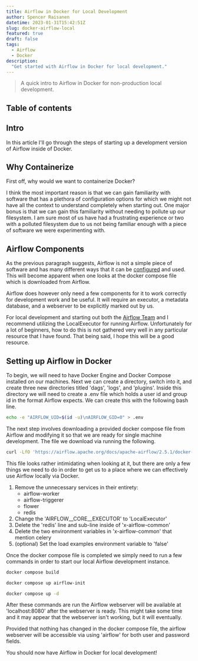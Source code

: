 ```yaml
---
title: Airflow in Docker for Local Development 
author: Spencer Raisanen
datetime: 2023-01-31T15:42:51Z
slug: docker-airflow-local
featured: true
draft: false
tags:
  - Airflow
  - Docker
description:
  "Get started with Airflow in Docker for local development."
---
```


> A quick intro to Airflow in Docker for non-production local development.

## Table of contents

## Intro

In this article I'll go through the steps of starting up a development version
of Airflow inside of Docker.

## Why Containerize 

First off, why would we want to containerize Docker? 

I think the most important reason is that we can gain familiarity with software
that has a plethora of configuration options for which we might not have all
the context to understand completely when starting out. One major bonus is that
we can gain this familiarity without needing to pollute up our filesystem. I
am sure most of us have had a frustrating experience or two with a polluted
filesystem due to us not being familiar enough with a piece of software we were
experimenting with.

## Airflow Components 

As the previous paragraph suggests, Airflow is not a simple piece of software
and has many different ways that it can be
[configured](https://airflow.apache.org/docs/apache-airflow/stable/configurations-ref.html)
and used. This will become apparent when one looks at the docker compose file
which is downloaded from Airflow.

Airflow does however only need a few components for it to work correctly for
development work and be useful. It will require an executor, a metadata
database, and a webserver to be explicitly marked out by us.

For local development and starting out both the 
[Airflow Team](https://airflow.apache.org/docs/apache-airflow/stable/core-concepts/executor/index.html#executor-types)
and I recommend utilizing the LocalExecutor for running Airflow. Unfortunately
for a lot of beginners, how to do this is not gathered very well in any
particular resource that I have found. That being said, I hope this will be
a good resource.

## Setting up Airflow in Docker

To begin, we will need to have Docker Engine and Docker Compose installed on our 
machines. Next we can create a directory, switch into it, and create three new 
directories titled 'dags', 'logs', and 'plugins'. Inside this directory we will
need to create a .env file which holds a user id and group id in the format
Airflow expects. We can create this with the following bash line.
```bash
echo -e "AIRFLOW_UID=$(id -u)\nAIRFLOW_GID=0" > .env
```

The next step involves downloading a provided docker compose file from Airflow
and modifying it so that we are ready for single machine development. The 
file we download via running the following.
```bash
curl -LfO 'https://airflow.apache.org/docs/apache-airflow/2.5.1/docker-compose.yaml'
```

This file looks rather intimidating when looking at it, but there are only a 
few things we need to do in order to get us to a place where we can effectively use 
Airflow locally via Docker.

1. Remove the unnecessary services in their entirety:
    - airflow-worker
    - airflow-triggerer
    - flower
    - redis
2. Change the 'AIRFLOW__CORE__EXECUTOR' to 'LocalExecutor'
3. Delete the 'redis' line and sub-line inside of 'x-airflow-common'
4. Delete the two environment variables in 'x-airflow-common' that mention celery
5. (optional) Set the load examples environment variable to 'false'

Once the docker compose file is completed we simply need to run a few commands
in order to start our local Airflow development instance.
```bash
docker compose build
```
```bash
docker compose up airflow-init
```
```bash
docker compose up -d
```
After these commands are run the Airflow webserver will be available at 
'localhost:8080' after the webserver is ready. This might take some time and 
it may appear that the webserver isn't working, but it will eventually.

Provided that nothing has changed in the docker compose file, the airflow webserver 
will be accessible via using 'airflow' for both user and password fields.

You should now have Airflow in Docker for local development!

